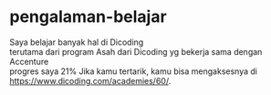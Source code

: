 # pengalaman-belajar

Saya belajar banyak hal di Dicoding<br>
terutama dari program Asah dari Dicoding yg bekerja sama dengan Accenture<br>
progres saya 21% Jika kamu tertarik, kamu bisa mengaksesnya di https://www.dicoding.com/academies/60/.
